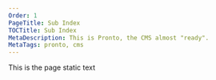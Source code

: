 ```yaml
---
Order: 1
PageTitle: Sub Index
TOCTitle: Sub Index
MetaDescription: This is Pronto, the CMS almost "ready".
MetaTags: pronto, cms
---
```


This is the page static text
